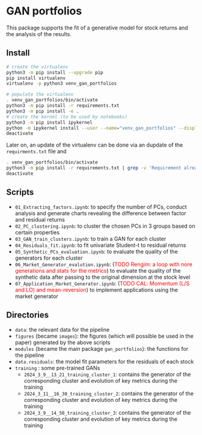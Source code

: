# GAN portfolios

This package supports the fit of a generative model for stock returns and the analysis of the results.

## Install

```bash
# create the virtualenv
python3 -m pip install --upgrade pip
pip install virtualenv
virtualenv -p python3 venv_gan_portfolios

# populate the virtualenv
. venv_gan_portfolios/bin/activate
python3 -m pip install -r requirements.txt 
python3 -m pip install -e .
# create the kernel (to be used by notebooks)
python3 -m pip install ipykernel
python -m ipykernel install --user --name="venv_gan_portfolios" --display-name="gan_portfolios"
deactivate
```

Later on, an update of the virtualenv can be done via an dupdate of the `requirments.txt` file and

```bash
. venv_gan_portfolios/bin/activate
python3 -m pip install -r requirements.txt | grep -v 'Requirement already satisfied'
deactivate
```


## Scripts

- `01_Extracting_factors.ipynb`:  to specify the number of PCs, conduct analysis and generate charts revealing the difference between factor and residual returns
- `02_PC_clustering.ipynb`: to cluster the chosen PCs in 3 groups based on certain properties 
- `03_GAN_train_clusters.ipynb`: to train a GAN for each cluster 
- `04_Residuals_fit.ipynb`: to fit univariate Student-t to residual returns
- `05_Synthetic_PCs_evaluation.ipynb`: to evaluate the quality of the generators for each cluster
- `06_Market_Generator_evalution.ipynb`: (<font color="red">TODO Rengim: a loop with nore generations and stats for the metrics</font>) to evaluate the quality of the synthetic data after passing to the original dimension at the stock level
- `07_Application_Market_Generator.ipynb`: (<font color="red">TODO CAL: Momentum (L/S and LO) and mean-reversion</font>) to implement applications using the market generator

## Directories

- `data`: the relevant data for the pipeline
- `figures` (became `images`): the figures (which will possible be used in the paper) generated by the above scripts
- `modules` (became the main package `gan_portfolios`): the functions for the pipeline
- `data.residuals`: the model fit parameters for the residuals of each stock
- `training` : some pre-trained GANs
   - `2024_3_9__13_21_training_cluster_1`: contains the generator of the corresponding cluster and evolution of key metrics during the training
   - `2024_3_11__16_30_training_cluster_2`: contains the generator of the corresponding cluster and evolution of key metrics during the training
   - `2024_3_9__14_50_training_cluster_3`: contains the generator of the corresponding cluster and evolution of key metrics during the training